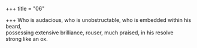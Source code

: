 +++
title = "06"

+++
Who is audacious, who is unobstructable, who is embedded within his  beard,  
possessing extensive brilliance, rouser, much praised, in his resolve  
strong like an ox.  